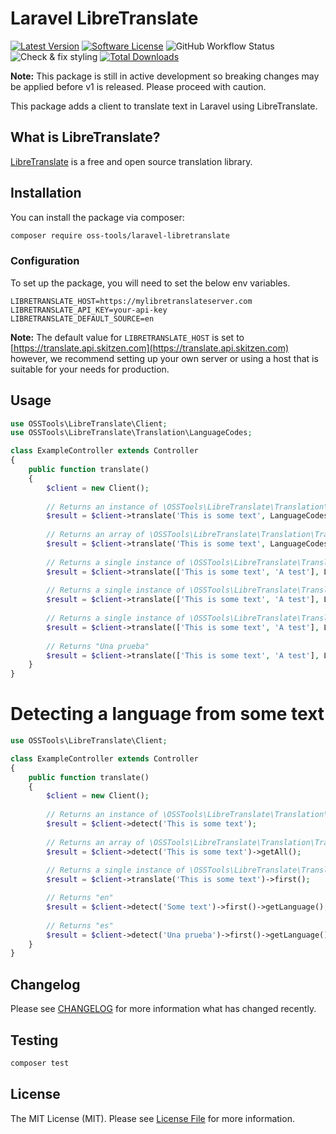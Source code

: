 # Laravel LibreTranslate

[![Latest Version](https://img.shields.io/github/release/oss-tools/laravel-libretranslate.svg?style=flat-square)](https://github.com/oss-tools/laravel-libretranslate/releases)
[![Software License](https://img.shields.io/badge/license-MIT-brightgreen.svg?style=flat-square)](LICENSE.md)
![GitHub Workflow Status](https://img.shields.io/github/workflow/status/oss-tools/laravel-libretranslate/run-tests?label=tests)
![Check & fix styling](https://github.com/oss-tools/laravel-libretranslate/workflows/Check%20&%20fix%20styling/badge.svg)
[![Total Downloads](https://img.shields.io/packagist/dt/oss-tools/laravel-libretranslate.svg?style=flat-square)](https://packagist.org/packages/oss-tools/laravel-libretranslate)

**Note:** This package is still in active development so breaking changes may be applied before v1 is released. Please proceed with caution.

This package adds a client to translate text in Laravel using LibreTranslate.

## What is LibreTranslate?

[LibreTranslate](https://github.com/LibreTranslate/LibreTranslate) is a free and open source translation library.

## Installation

You can install the package via composer:

```bash
composer require oss-tools/laravel-libretranslate
```

### Configuration
To set up the package, you will need to set the below env variables.

```
LIBRETRANSLATE_HOST=https://mylibretranslateserver.com
LIBRETRANSLATE_API_KEY=your-api-key
LIBRETRANSLATE_DEFAULT_SOURCE=en
```
**Note:** The default value for `LIBRETRANSLATE_HOST` is set to [https://translate.api.skitzen.com](https://translate.api.skitzen.com) however, we recommend setting up your own server or using a host that is suitable for your needs for production.
## Usage

``` php
use OSSTools\LibreTranslate\Client;
use OSSTools\LibreTranslate\Translation\LanguageCodes;

class ExampleController extends Controller
{
    public function translate()
    {
        $client = new Client();
        
        // Returns an instance of \OSSTools\LibreTranslate\Translation\TranslationCollection
        $result = $client->translate('This is some text', LanguageCodes::SPANISH);
        
        // Returns an array of \OSSTools\LibreTranslate\Translation\TranslationItem
        $result = $client->translate('This is some text', LanguageCodes::SPANISH)->getAll();
        
        // Returns a single instance of \OSSTools\LibreTranslate\Translation\TranslationItem
        $result = $client->translate(['This is some text', 'A test'], LanguageCodes::SPANISH)->first();
        
        // Returns a single instance of \OSSTools\LibreTranslate\Translation\TranslationItem
        $result = $client->translate(['This is some text', 'A test'], LanguageCodes::SPANISH)->last();
        
        // Returns a single instance of \OSSTools\LibreTranslate\Translation\TranslationItem
        $result = $client->translate(['This is some text', 'A test'], LanguageCodes::SPANISH)->get('A test');
        
        // Returns "Una prueba"
        $result = $client->translate(['This is some text', 'A test'], LanguageCodes::SPANISH)->last()->getText();
    }
}
```

# Detecting a language from some text
``` php
use OSSTools\LibreTranslate\Client;

class ExampleController extends Controller
{
    public function translate()
    {
        $client = new Client();
        
        // Returns an instance of \OSSTools\LibreTranslate\Translation\TranslationDetectionCollection
        $result = $client->detect('This is some text');
        
        // Returns an array of \OSSTools\LibreTranslate\Translation\TranslationDetectionItem
        $result = $client->detect('This is some text')->getAll();
        
        // Returns a single instance of \OSSTools\LibreTranslate\Translation\TranslationDetectionItem
        $result = $client->translate('This is some text')->first();

        // Returns "en"
        $result = $client->detect('Some text')->first()->getLanguage();
        
        // Returns "es"
        $result = $client->detect('Una prueba')->first()->getLanguage();
    }
}
```

## Changelog

Please see [CHANGELOG](CHANGELOG.md) for more information what has changed recently.

## Testing

``` bash
composer test
```

## License

The MIT License (MIT). Please see [License File](LICENSE.md) for more information.
